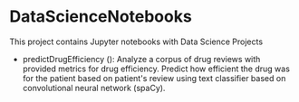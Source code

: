 # DataScienceNotebooks
This project contains Jupyter notebooks with Data Science Projects

* predictDrugEfficiency (): Analyze a corpus of drug reviews with provided metrics for drug efficiency. Predict how efficient the drug was for the patient based on patient's review using text classifier based on convolutional neural network (spaCy).  
